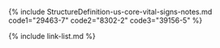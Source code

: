 {% include StructureDefinition-us-core-vital-signs-notes.md code1="29463-7" code2="8302-2" code3="39156-5" %}

{% include link-list.md %}
